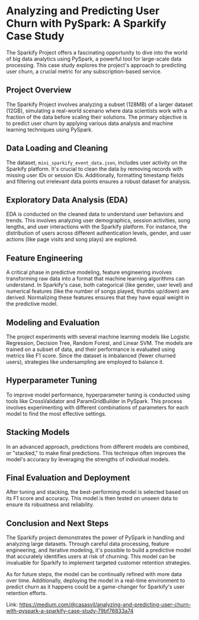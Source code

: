 # Analyzing and Predicting User Churn with PySpark: A Sparkify Case Study

The Sparkify Project offers a fascinating opportunity to dive into the world of big data analytics using PySpark, a powerful tool for large-scale data processing. This case study explores the project's approach to predicting user churn, a crucial metric for any subscription-based service.

## Project Overview

The Sparkify Project involves analyzing a subset (128MB) of a larger dataset (12GB), simulating a real-world scenario where data scientists work with a fraction of the data before scaling their solutions. The primary objective is to predict user churn by applying various data analysis and machine learning techniques using PySpark.

## Data Loading and Cleaning

The dataset, `mini_sparkify_event_data.json`, includes user activity on the Sparkify platform. It's crucial to clean the data by removing records with missing user IDs or session IDs. Additionally, formatting timestamp fields and filtering out irrelevant data points ensures a robust dataset for analysis.

## Exploratory Data Analysis (EDA)

EDA is conducted on the cleaned data to understand user behaviors and trends. This involves analyzing user demographics, session activities, song lengths, and user interactions with the Sparkify platform. For instance, the distribution of users across different authentication levels, gender, and user actions (like page visits and song plays) are explored.

## Feature Engineering

A critical phase in predictive modeling, feature engineering involves transforming raw data into a format that machine learning algorithms can understand. In Sparkify's case, both categorical (like gender, user level) and numerical features (like the number of songs played, thumbs up/down) are derived. Normalizing these features ensures that they have equal weight in the predictive model.

## Modeling and Evaluation

The project experiments with several machine learning models like Logistic Regression, Decision Tree, Random Forest, and Linear SVM. The models are trained on a subset of data, and their performance is evaluated using metrics like F1 score. Since the dataset is imbalanced (fewer churned users), strategies like undersampling are employed to balance it.

## Hyperparameter Tuning

To improve model performance, hyperparameter tuning is conducted using tools like CrossValidator and ParamGridBuilder in PySpark. This process involves experimenting with different combinations of parameters for each model to find the most effective settings.

## Stacking Models

In an advanced approach, predictions from different models are combined, or "stacked," to make final predictions. This technique often improves the model's accuracy by leveraging the strengths of individual models.

## Final Evaluation and Deployment

After tuning and stacking, the best-performing model is selected based on its F1 score and accuracy. This model is then tested on unseen data to ensure its robustness and reliability. 

## Conclusion and Next Steps

The Sparkify project demonstrates the power of PySpark in handling and analyzing large datasets. Through careful data processing, feature engineering, and iterative modeling, it's possible to build a predictive model that accurately identifies users at risk of churning. This model can be invaluable for Sparkify to implement targeted customer retention strategies.

As for future steps, the model can be continually refined with more data over time. Additionally, deploying the model in a real-time environment to predict churn as it happens could be a game-changer for Sparkify's user retention efforts.

Link: https://medium.com/@casasvil/analyzing-and-predicting-user-churn-with-pyspark-a-sparkify-case-study-79bf76833a74